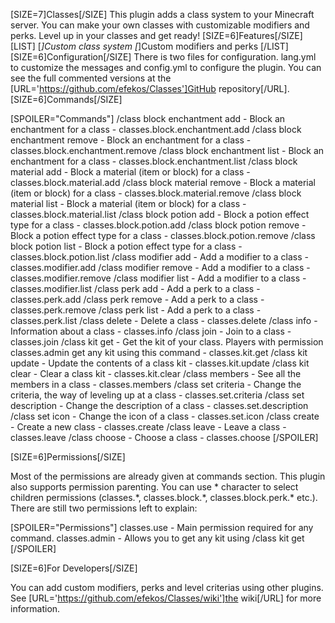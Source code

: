[SIZE=7]Classes[/SIZE]
This plugin adds a class system to your Minecraft server. You can make your own classes with customizable modifiers and perks. Level up in your classes and get ready!
[SIZE=6]Features[/SIZE]
[LIST]
[*]Custom class system
[*]Custom modifiers and perks
[/LIST]
[SIZE=6]Configuration[/SIZE]
There is two files for configuration. lang.yml to customize the messages and config.yml to configure the plugin. You can see the full commented versions at the [URL='https://github.com/efekos/Classes']GitHub repository[/URL].
[SIZE=6]Commands[/SIZE]


[SPOILER="Commands"]
/class <class> block enchantment add - Block an enchantment for a class - classes.block.enchantment.add
/class <class> block enchantment remove - Block an enchantment for a class - classes.block.enchantment.remove
/class <class> block enchantment list - Block an enchantment for a class - classes.block.enchantment.list
/class <class> block material add - Block a material (item or block) for a class - classes.block.material.add
/class <class> block material remove - Block a material (item or block) for a class - classes.block.material.remove
/class <class> block material list - Block a material (item or block) for a class - classes.block.material.list
/class <class> block potion add - Block a potion effect type for a class - classes.block.potion.add
/class <class> block potion remove - Block a potion effect type for a class - classes.block.potion.remove
/class <class> block potion list - Block a potion effect type for a class - classes.block.potion.list
/class <class> modifier add - Add a modifier to a class - classes.modifier.add
/class <class> modifier remove - Add a modifier to a class - classes.modifier.remove
/class <class> modifier list - Add a modifier to a class - classes.modifier.list
/class <class> perk add - Add a perk to a class - classes.perk.add
/class <class> perk remove - Add a perk to a class -  classes.perk.remove
/class <class> perk list - Add a perk to a class - classes.perk.list
/class <class> delete - Delete a class - classes.delete
/class <class> info - Information about a class - classes\.info
/class <class> join - Join to a class - classes.join
/class <class> kit get - Get the kit of your class. Players with permission classes.admin get any kit using this command - classes.kit.get
/class <class> kit update - Update the contents of a class kit - classes.kit.update
/class <class> kit clear - Clear a class kit - classes.kit.clear
/class <class> members - See all the members in a class - classes.members
/class set criteria - Change the criteria, the way of leveling up at a class - classes.set.criteria
/class set description - Change the description of a class - classes.set.description
/class set icon - Change the icon of a class - classes.set.icon
/class create - Create a new class - classes.create
/class leave - Leave a class - classes.leave
/class choose - Choose a class - classes.choose
[/SPOILER]

[SIZE=6]Permissions[/SIZE]

Most of the permissions are already given at commands section. This plugin also supports permission parenting.
You can use * character to select children permissions (classes.\*, classes.block.\*, classes.block.perk.\* etc.). There are
still two permissions left to explain:

[SPOILER="Permissions"]
classes.use - Main permission required for any command.
classes.admin - Allows you to get any kit using /class kit <class> get
[/SPOILER]

[SIZE=6]For Developers[/SIZE]

You can add custom modifiers, perks and level criterias using other plugins. See [URL='https://github.com/efekos/Classes/wiki']the wiki[/URL] for more information.
